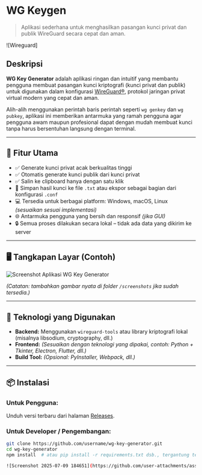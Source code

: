
# WG Keygen

> Aplikasi sederhana untuk menghasilkan pasangan kunci privat dan publik WireGuard secara cepat dan aman.

![Wireguard]


## Deskripsi

**WG Key Generator** adalah aplikasi ringan dan intuitif yang membantu pengguna membuat pasangan kunci kriptografi (kunci privat dan publik) untuk digunakan dalam konfigurasi [WireGuard®](https://www.wireguard.com ), protokol jaringan privat virtual modern yang cepat dan aman.

Alih-alih menggunakan perintah baris perintah seperti `wg genkey` dan `wg pubkey`, aplikasi ini memberikan antarmuka yang ramah pengguna agar pengguna awam maupun profesional dapat dengan mudah membuat kunci tanpa harus bersentuhan langsung dengan terminal.

---

## 🔧 Fitur Utama

- ✅ Generate kunci privat acak berkualitas tinggi  
- ✅ Otomatis generate kunci publik dari kunci privat  
- ✅ Salin ke clipboard hanya dengan satu klik  
- 📁 Simpan hasil kunci ke file `.txt` atau ekspor sebagai bagian dari konfigurasi `.conf`  
- 💻 Tersedia untuk berbagai platform: Windows, macOS, Linux *(sesuaikan sesuai implementasi)*  
- 🌐 Antarmuka pengguna yang bersih dan responsif *(jika GUI)*  
- 🔒 Semua proses dilakukan secara lokal – tidak ada data yang dikirim ke server  

---

## 🖥️ Tangkapan Layar (Contoh)

![Screenshot Aplikasi WG Key Generator](screenshots/screenshot-1.png)

_(Catatan: tambahkan gambar nyata di folder `/screenshots` jika sudah tersedia.)_

---

## 🧰 Teknologi yang Digunakan

- **Backend:** Menggunakan `wireguard-tools` atau library kriptografi lokal (misalnya libsodium, cryptography, dll.)
- **Frontend:** _(Sesuaikan dengan teknologi yang dipakai, contoh: Python + Tkinter, Electron, Flutter, dll.)_
- **Build Tool:** _(Opsional: PyInstaller, Webpack, dll.)_

---

## 📦 Instalasi

### Untuk Pengguna:

Unduh versi terbaru dari halaman [Releases](https://github.com/username/wg-key-generator/releases ).

### Untuk Developer / Pengembangan:

```bash
git clone https://github.com/username/wg-key-generator.git 
cd wg-key-generator
npm install  # atau pip install -r requirements.txt dsb., tergantung teknologi

![Screenshot 2025-07-09 184651](https://github.com/user-attachments/assets/ae91ea3d-75cd-484b-94a3-e6240bd65868)

